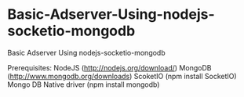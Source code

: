Basic-Adserver-Using-nodejs-socketio-mongodb
============================================

Basic Adserver Using nodejs-socketio-mongodb

Prerequisites:
NodeJS (http://nodejs.org/download/)
MongoDB (http://www.mongodb.org/downloads)
ScoketIO (npm install SocketIO)
Mongo DB Native driver (npm install mongodb)
